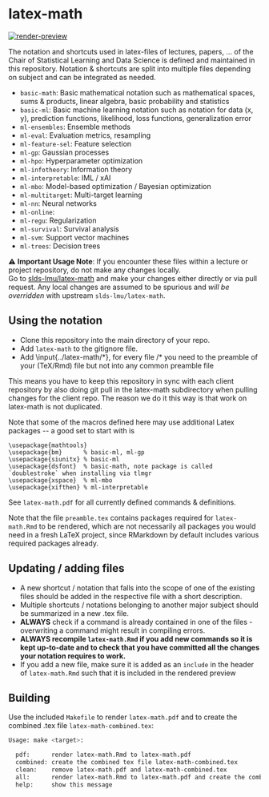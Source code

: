 # latex-math

<!-- badges: start -->
[![render-preview](https://github.com/slds-lmu/latex-math/actions/workflows/render-preview.yaml/badge.svg)](https://github.com/slds-lmu/latex-math/actions/workflows/render-preview.yaml)
<!-- badges: end -->

The notation and shortcuts used in latex-files of lectures, papers, ... of the Chair of Statistical Learning and Data Science is defined and maintained in this repository. 
Notation & shortcuts are split into multiple files depending on subject and can be integrated as needed. 

- `basic-math`: Basic mathematical notation such as mathematical spaces, sums & products, linear algebra, basic probability and statistics
- `basic-ml`: Basic machine learning notation such as notation for data (x, y), prediction functions, likelihood, loss functions, generalization error
- `ml-ensembles`: Ensemble methods
- `ml-eval`: Evaluation metrics, resampling
- `ml-feature-sel`: Feature selection
- `ml-gp`: Gaussian processes
- `ml-hpo`: Hyperparameter optimization
- `ml-infotheory`: Information theory
- `ml-interpretable`: IML / xAI
- `ml-mbo`: Model-based optimization / Bayesian optimization
- `ml-multitarget`: Multi-target learning
- `ml-nn`: Neural networks
- `ml-online`:
- `ml-regu`: Regularization
- `ml-survival`: Survival analysis
- `ml-svm`: Support vector machines
- `ml-trees`: Decision trees


:warning: **Important Usage Note**: If you encounter these files within a lecture or project repository, do not make any changes locally.  
Go to [slds-lmu/latex-math](https://github.com/slds-lmu/latex-math) and make your changes either directly or via pull request.
Any local changes are assumed to be spurious and *will be overridden* with upstream `slds-lmu/latex-math`.

## Using the notation

- Clone this repository into the main directory of your repo.
- Add `latex-math` to the gitignore file. 
- Add \input{../latex-math/\*}, for every file /\* you need to the preamble of your (TeX/Rmd) file but not into any common preamble file

This means you have to keep this repository in sync with each client repository by also doing git pull in the latex-math subdirectory when pulling changes for the client repo. The reason we do it this way is that work on latex-math is not duplicated.

Note that some of the macros defined here may use additional Latex packages -- a good set to start with is

```
\usepackage{mathtools}
\usepackage{bm}      % basic-ml, ml-gp
\usepackage{siunitx} % basic-ml
\usepackage{dsfont}  % basic-math, note package is called `doublestroke` when installing via tlmgr
\usepackage{xspace}  % ml-mbo
\usepackage{xifthen} % ml-interpretable
```

See `latex-math.pdf` for all currently defined commands & definitions. 

Note that the file `preamble.tex` contains packages required for `latex-math.Rmd` to be rendered, which are not necessarily all packages you would need in a fresh LaTeX project, since RMarkdown by default includes various required packages already.

## Updating / adding files

- A new shortcut / notation that falls into the scope of one of the existing files should be added in the respective file with a short description.
- Multiple shortcuts / notations belonging to another major subject should be summarized in a new .tex file. 
- **ALWAYS** check if a command is already contained in one of the files - overwriting a command might result in compiling errors.  
- **ALWAYS recompile `latex-math.Rmd` if you add new commands so it is kept up-to-date and to check that you have committed all the changes your notation requires to work.**
- If you add a new file, make sure it is added as an `include` in the header of `latex-math.Rmd` such that it is included in the rendered preview

## Building

Use the included `Makefile` to render `latex-math.pdf` and to create the combined .tex file `latex-math-combined.tex`:

```sh
Usage: make <target>:

  pdf:      render latex-math.Rmd to latex-math.pdf
  combined: create the combined tex file latex-math-combined.tex
  clean:    remove latex-math.pdf and latex-math-combined.tex
  all:      render latex-math.Rmd to latex-math.pdf and create the combined tex file latex-math-combined.tex
  help:     show this message
```

